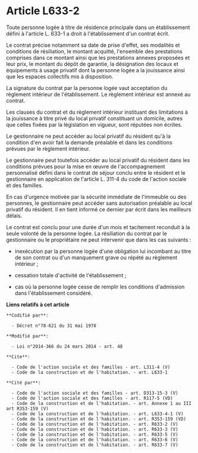 # Article L633-2

Toute personne logée à titre de résidence principale dans un établissement défini à l'article L. 633-1 a droit à
l'établissement d'un contrat écrit. 

Le contrat précise notamment sa date de prise d'effet, ses modalités et conditions de résiliation, le montant acquitté,
l'ensemble des prestations comprises dans ce montant ainsi que les prestations annexes proposées et leur prix, le montant du
dépôt de garantie, la désignation des locaux et équipements à usage privatif dont la personne logée a la jouissance ainsi que
les espaces collectifs mis à disposition. 

La signature du contrat par la personne logée vaut acceptation du règlement intérieur de l'établissement. Le règlement
intérieur est annexé au contrat. 

Les clauses du contrat et du règlement intérieur instituant des limitations à la jouissance à titre privé du local privatif
constituant un domicile, autres que celles fixées par la législation en vigueur, sont réputées non écrites. 

Le gestionnaire ne peut accéder au local privatif du résident qu'à la condition d'en avoir fait la demande préalable et dans
les conditions prévues par le règlement intérieur. 

Le gestionnaire peut toutefois accéder au local privatif du résident dans les conditions prévues pour la mise en œuvre de
l'accompagnement personnalisé défini dans le contrat de séjour conclu entre le résident et le gestionnaire en application de
l'article L. 311-4 du code de l'action sociale et des familles. 

En cas d'urgence motivée par la sécurité immédiate de l'immeuble ou des personnes, le gestionnaire peut accéder sans
autorisation préalable au local privatif du résident. Il en tient informé ce dernier par écrit dans les meilleurs délais. 

Le contrat est conclu pour une durée d'un mois et tacitement reconduit à la seule volonté de la personne logée. La
résiliation du contrat par le gestionnaire ou le propriétaire ne peut intervenir que dans les cas suivants :

- inexécution par la personne logée d'une obligation lui incombant au titre de son contrat ou d'un manquement grave ou répété
au règlement intérieur ;

- cessation totale d'activité de l'établissement ;

- cas où la personne logée cesse de remplir les conditions d'admission dans l'établissement considéré.

**Liens relatifs à cet article**

	**Codifié par**:

	  - Décret n°78-621 du 31 mai 1978

	**Modifié par**:

	  - Loi n°2014-366 du 24 mars 2014 - art. 48

	**Cite**:

	  - Code de l'action sociale et des familles - art. L311-4 (V)
	  - Code de la construction et de l'habitation. - art. L633-1

	**Cité par**:

	  - Code de l'action sociale et des familles - art. D313-15-3 (V)
	  - Code de l'action sociale et des familles - art. R117-5 (VD)
	  - Code de la construction et de l'habitation. - art. Annexe 1 au III art R353-159 (V)
	  - Code de la construction et de l'habitation. - art. L633-4-1 (V)
	  - Code de la construction et de l'habitation. - art. R353-159 (VD)
	  - Code de la construction et de l'habitation. - art. R633-2 (V)
	  - Code de la construction et de l'habitation. - art. R633-3 (V)
	  - Code de la construction et de l'habitation. - art. R633-5 (V)
	  - Code de la construction et de l'habitation. - art. R633-6 (V)
	  - Code de la construction et de l'habitation. - art. R633-7 (V)
